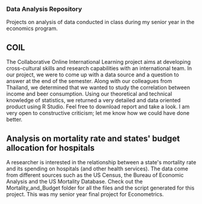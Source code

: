 ### Data Analysis Repository ###
Projects on analysis of data conducted in class during my senior year in the economics program.

## COIL ##
The Collaborative Online International Learning project aims at developing cross-cultural skills and research capabilities with an international team. In our project, we were to come up with a data source and a question to answer at the end of the semester. Along with our colleagues from Thailand, we determined that we wanted to study the correlation between income and beer consumption. Using our theoretical and technical knowledge of statistics, we returned a very detailed and data oriented product using R Studio. Feel free to download report and take a look. I am very open to constructive criticism; let me know how we could have done better.

## Analysis on mortality rate and states' budget allocation for hospitals ##
A researcher is interested in the relationship between a state's mortality rate and its spending
on hospitals (and other health services). The data come from different sources such as the US Census, the Bureau
of Economic Analysis and the US Mortality Database. Check out the Mortality_and_Budget folder for all the files and the script generated for this project. This was my senior year final project for Econometrics.
